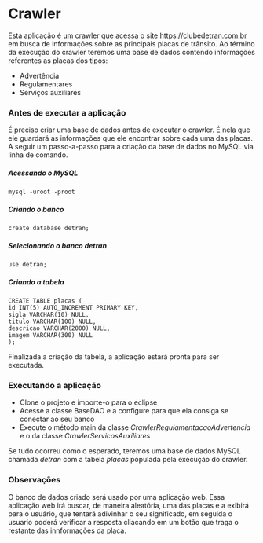 # Crawler
Esta aplicação é um crawler que acessa o site https://clubedetran.com.br em busca de informações sobre as principais placas de trânsito.
Ao término da execução do crawler teremos uma base de dados contendo informações referentes as placas dos tipos:
- Advertência
- Regulamentares
- Serviços auxiliares
### Antes de executar a aplicação
É preciso criar uma base de dados antes de executar o crawler. É nela que ele guardará as informações que ele encontrar sobre cada uma das placas. A seguir um passo-a-passo para a criação da base de dados no MySQL via linha de comando.
##### Acessando o MySQL
```
mysql -uroot -proot 
```
##### Criando o banco
```
create database detran; 
```
##### Selecionando o banco detran 
```
use detran; 
```
##### Criando a tabela
```
CREATE TABLE placas ( 
id INT(5) AUTO_INCREMENT PRIMARY KEY, 
sigla VARCHAR(10) NULL, 
titulo VARCHAR(100) NULL, 
descricao VARCHAR(2000) NULL, 
imagem VARCHAR(300) NULL 
);
```
Finalizada a criação da tabela, a aplicação estará pronta para ser executada.
### Executando a aplicação

  - Clone o projeto e importe-o para o eclipse
  - Acesse a classe BaseDAO e a configure para que ela consiga se conectar ao seu banco
  - Execute o método main da classe *CrawlerRegulamentacaoAdvertencia* e o da classe *CrawlerServicosAuxiliares*

Se tudo ocorreu como o esperado, teremos uma base de dados MySQL chamada *detran*
com a tabela *placas* populada pela execução do crawler.

### Observações
O banco de dados criado será usado por uma aplicação web. Essa aplicação web irá buscar, de maneira aleatória, uma das placas
e a exibirá para o usuário, que tentará adivinhar o seu significado, em seguida o usuario poderá verificar a resposta cliacando
em um botão que traga o restante das innformações da placa.
